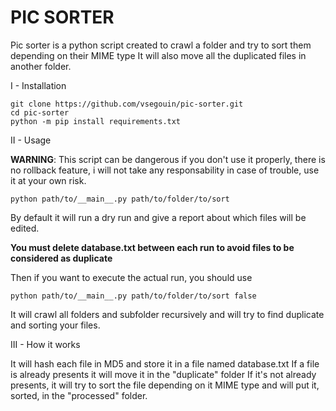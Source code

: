 # PIC SORTER

Pic sorter is a python script created to crawl a folder and try to sort them depending on their MIME type
It will also move all the duplicated files in another folder.

I - Installation

    git clone https://github.com/vsegouin/pic-sorter.git
    cd pic-sorter
    python -m pip install requirements.txt
    
II - Usage


**WARNING**: This script can be dangerous if you don't use it properly, there is no rollback feature, i will not take any responsability in case of trouble, use it at your own risk.

    python path/to/__main__.py path/to/folder/to/sort

By default it will run a dry run and give a report about which files will be edited.

**You must delete database.txt between each run to avoid files to be considered as duplicate**

Then if you want to execute the actual run, you should use 
    
    python path/to/__main__.py path/to/folder/to/sort false
    
It will crawl all folders and subfolder recursively and will try to find duplicate and sorting your files.


III - How it works

It will hash each file in MD5 and store it in a file named database.txt
If a file is already presents it will move it in the "duplicate" folder
If it's not already presents, it will try to sort the file depending on it MIME type and will put it, sorted, in the "processed" folder.


